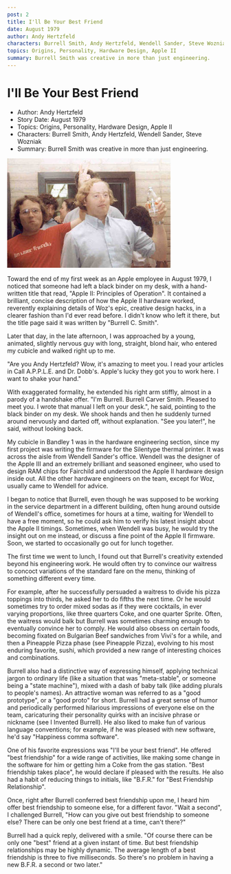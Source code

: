 ```yaml
---
post: 2
title: I'll Be Your Best Friend
date: August 1979
author: Andy Hertzfeld
characters: Burrell Smith, Andy Hertzfeld, Wendell Sander, Steve Wozniak
topics: Origins, Personality, Hardware Design, Apple II
summary: Burrell Smith was creative in more than just engineering.
---
```


# I'll Be Your Best Friend
* Author: Andy Hertzfeld
* Story Date: August 1979
* Topics: Origins, Personality, Hardware Design, Apple II
* Characters: Burrell Smith, Andy Hertzfeld, Wendell Sander, Steve Wozniak
* Summary: Burrell Smith was creative in more than just engineering.

![Andy and Burrell in January 1983](images/Macintosh/Burrell_and_Andy.jpg) 
    
Toward the end of my first week as an Apple employee in August 1979, I noticed that someone had left a black binder on my desk, with a hand-written title that read, "Apple II: Principles of Operation".  It contained a brilliant, concise description of how the Apple II hardware worked, reverently explaining details of Woz's epic, creative design hacks, in a clearer fashion than I'd ever read before.  I didn't know who left it there, but the title page said it was written by "Burrell C. Smith".

Later that day, in the late afternoon, I was approached by a young, animated, slightly nervous guy with long, straight, blond hair, who entered my cubicle and walked right up to me.

"Are you Andy Hertzfeld?  Wow, it's amazing to meet you.  I read your articles in Call A.P.P.L.E. and Dr. Dobb's.  Apple's lucky they got you to work here. I want to shake your hand."

With exaggerated formality, he extended his right arm stiffly, almost in a parody of a handshake offer.  "I'm Burrell.  Burrell Carver Smith.  Pleased to meet you.  I wrote that manual I left on your desk.", he said, pointing to the black binder on my desk. We shook hands and then he suddenly turned around nervously and darted off, without explanation.  "See you later!", he said, without looking back.

My cubicle in Bandley 1 was in the hardware engineering section, since my first project was writing the firmware for the Silentype thermal printer.  It was across the aisle from Wendell Sander's office.  Wendell was the designer of the Apple III and an extremely brilliant and seasoned engineer, who used to design RAM chips for Fairchild and understood the Apple II hardware design inside out.  All the other hardware engineers on the team, except for Woz, usually came to Wendell for advice.

I began to notice that Burrell, even though he was supposed to be working in the service department in a different building, often hung around outside of Wendell's office, sometimes for hours at a time, waiting for Wendell to have a free moment, so he could ask him to verify his latest insight about the Apple II timings.  Sometimes, when Wendell was busy, he would try the insight out on me instead, or discuss a fine point of the Apple II firmware.   Soon, we started to occasionally go out for lunch together.

The first time we went to lunch, I found out that Burrell's creativity extended beyond his engineering work.  He would often try to convince our waitress to concoct variations of the standard fare on the menu, thinking of something different every time.

For example, after he successfully persuaded a waitress to divide his pizza toppings into thirds, he asked her to do fifths the next time. Or he would sometimes try to order mixed sodas as if they were cocktails, in ever varying proportions, like three quarters Coke, and one quarter Sprite. Often, the waitress would balk but Burrell was sometimes charming enough to eventually convince her to comply.  He would also obsess on certain foods, becoming fixated on Bulgarian Beef sandwiches from Vivi's for a while, and then a Pineapple Pizza phase (see Pineapple Pizza), evolving to his most enduring favorite, sushi, which provided a new range of interesting choices and combinations.

Burrell also had a distinctive way of expressing himself, applying technical jargon to ordinary life (like a situation that was "meta-stable", or someone being a "state machine"), mixed with a dash of baby talk (like adding plurals to people's names).  An attractive woman was referred to as a "good prototype", or a "good proto" for short. Burrell had a great sense of humor and periodically performed hilarious impressions of everyone else on the team, caricaturing their personality quirks with an incisive phrase or nickname (see I Invented Burrell).  He also liked to make fun of various language conventions; for example, if he was pleased with new software, he'd say "Happiness comma software".

One of his favorite expressions was "I'll be your best friend".  He offered "best friendship" for a wide range of activities, like making some change in the software for him or getting him a Coke from the gas station.  "Best friendship takes place", he would declare if pleased with the results.  He also had a habit of reducing things to initials, like "B.F.R." for "Best Friendship Relationship".  

Once, right after Burrell conferred best friendship upon me, I heard him offer best friendship to someone else, for a different favor.  "Wait a second", I challenged Burrell, "How can you give out best friendship to someone else?  There can be only one best friend at a time, can't there?"

Burrell had a quick reply, delivered with a smile.  "Of course there can be only one "best" friend  at a given instant of time.  But best friendship relationships may be highly dynamic. The average length of a best friendship is three to five milliseconds.  So there's no problem in having a new B.F.R. a second or two later."